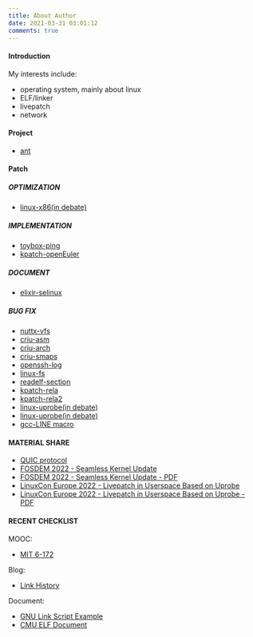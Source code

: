 ```yaml
---
title: About Author
date: 2021-03-31 03:01:12
comments: true
---
```


#### Introduction

My interests include:

+ operating system, mainly about linux
+ ELF/linker
+ livepatch
+ network

#### Project

+ [ant](https://github.com/anatasluo/ant)

#### Patch

##### OPTIMIZATION

+ [linux-x86(in debate)](https://lkml.org/lkml/2020/12/15/486)

##### IMPLEMENTATION

+ [toybox-ping](https://github.com/landley/toybox/commit/896fa846b1ec8cd4895f6320b56942f129e54bc9)
+ [kpatch-openEuler](https://github.com/dynup/kpatch/commit/6a0dcb0da8e2960559afc33ecefc22ce39e49e2b)

##### DOCUMENT

+ [elixir-selinux](https://github.com/bootlin/elixir/commit/514fa38ed8eced5bea900ef3748cd82d2306043b)

##### BUG FIX

+ [nuttx-vfs](https://github.com/apache/incubator-nuttx/commit/ab37b149729639fc96a9987f711d18f5286c5541)
+ [criu-asm](https://github.com/checkpoint-restore/criu/commit/e0da8b895ede46e197e9813dc87b55f4b1a7e93c)
+ [criu-arch](https://github.com/checkpoint-restore/criu/commit/2cb1156e6afba4baeab5b945b0c15036af3b3a8c)
+ [criu-smaps](https://github.com/checkpoint-restore/criu/commit/d203b57357e68447964cad6b6542ebefda832504)
+ [openssh-log](https://github.com/openssh/openssh-portable/commit/1050109b4b2884bf50fd1b3aa084c7fd0a42ae90)
+ [linux-fs](https://lore.kernel.org/linux-fsdevel/685386c2840b76c49b060bf7dcea1fefacf18176.1614322182.git.luolongjun@huawei.com/)
+ [readelf-section](https://sourceware.org/pipermail/binutils/2021-April/116183.html)
+ [kpatch-rela](https://github.com/dynup/kpatch/pull/1301)
+ [kpatch-rela2](https://github.com/dynup/kpatch/pull/1303)
+ [linux-uprobe(in debate)](https://www.spinics.net/lists/kernel/msg4516532.html)
+ [linux-uprobe(in debate)](https://lore.kernel.org/lkml/eb310620-3913-b673-d35a-cc7d50a74610@huawei.com/T/)
+ [gcc-LINE macro](https://gcc.gnu.org/pipermail/gcc-patches/2022-December/607605.html)

#### MATERIAL SHARE

+ [QUIC protocol](https://anatasluo.github.io/pdf/quic.pdf)
+ [FOSDEM 2022 - Seamless Kernel Update](https://fosdem.org/2022/schedule/event/security_seamless_kernel/)
+ [FOSDEM 2022 - Seamless Kernel Update - PDF](https://fosdem.org/2022/schedule/event/security_seamless_kernel/attachments/slides/5061/export/events/attachments/security_seamless_kernel/slides/5061/Seamless_Kernel_Update.pdf)
+ [LinuxCon Europe 2022 - Livepatch in Userspace Based on Uprobe](https://www.accelevents.com/e/osseu2022/portal/schedule/271452)
+ [LinuxCon Europe 2022 - Livepatch in Userspace Based on Uprobe - PDF](https://static.sched.com/hosted_files/osseu2022/19/OSS-EU22-Livepatch-in-Userspace.pdf)

#### RECENT CHECKLIST
MOOC:

+ [MIT 6-172](https://ocw.mit.edu/courses/electrical-engineering-and-computer-science/6-172-performance-engineering-of-software-systems-fall-2018/lecture-videos/)

Blog:

+ [Link History](https://www.airs.com/blog/archives/38)

Document:

+ [GNU Link Script Example](https://sourceware.org/binutils/docs/ld/index.html#SEC_Contents)
+ [CMU ELF Document](https://www.cs.cmu.edu/afs/cs/academic/class/15213-f00/docs/elf.pdf)
